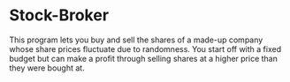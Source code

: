 # Stock-Broker
This program lets you buy and sell the shares of a made-up company whose share prices fluctuate due to randomness. You start off with a fixed budget but can make a profit through selling shares at a higher price than they were bought at.
